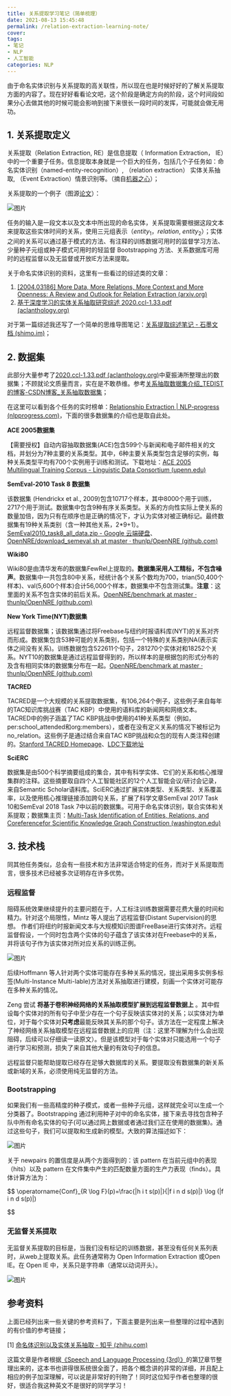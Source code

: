 ```yaml
---
title: 关系提取学习笔记（简单梳理）
date: 2021-08-13 15:45:48
permalink: /relation-extraction-learning-note/
cover: 
tags: 
- 笔记
- NLP
- 人工智能
categories: NLP
---
```

由于命名实体识别与关系提取的高关联性，所以现在也是时候好好的了解关系提取方面的内容了。现在好好看看论文吧，这个阶段是确定方向的阶段，这个时间段如果分心去做其他的时候可能会影响到接下来很长一段时间的发挥，可能就会做无用功。

## 1. 关系提取定义

关系提取（Relation Extraction, RE）是信息提取（ Information Extraction， IE）中的一个重要子任务。信息提取本身就是一个巨大的任务，包括几个子任务如：命名实体识别（named-entity-recognition）, （relation extraction） 实体关系抽取, （Event Extraction）情景识别等。（摘自[机器之心](https://www.jiqizhixin.com/graph/technologies/23eb0d0a-74c4-4507-be9b-3c22a6042b47)）；

关系提取的一个例子（图源[论文](http://www.docin.com/p-1775027820.html)）：

![图片](https://xerrors.oss-cn-shanghai.aliyuncs.com/imgs/20210814125837-imagepng)

任务的输入是一段文本以及文本中所出现的命名实体，关系提取需要根据这段文本来提取这些实体时间的关系，使用三元组表示（$entity_1$，$relation$,  $entity_2$）；实体之间的关系可以通过基于模式的方法、有注释的训练数据可用时的监督学习方法、少量种子元组或种子模式可用时的轻监督 Bootstrapping 方法、关系数据库可用时的远程监督以及无监督或开放IE方法来提取。

关于命名实体识别的资料，这里有一些看过的综述类的文章：

1. [[2004.03186] More Data, More Relations, More Context and More Openness: A Review and Outlook for Relation Extraction (arxiv.org)](https://arxiv.org/abs/2004.03186)
2. [基于深度学习的实体关系抽取研究综述 2020.ccl-1.33.pdf (aclanthology.org)](https://aclanthology.org/2020.ccl-1.33.pdf)

对于第一篇综述我还写了一个简单的思维导图笔记：[关系提取综述笔记 - 石墨文档 (shimo.im)](https://shimo.im/mindmaps/d9CJx8CGD9hp9CYd)；

## 2. 数据集

此部分大量参考了[2020.ccl-1.33.pdf (aclanthology.org)](https://aclanthology.org/2020.ccl-1.33.pdf)中夏振涛所整理出的数据集；不顾就论文质量而言，实在是不敢恭维。参考[关系抽取数据集介绍_TEDIST的博客-CSDN博客_关系抽取数据集](https://blog.csdn.net/qq_41372972/article/details/104677655)；

在这里可以看到各个任务的实时榜单：[Relationship Extraction | NLP-progress (nlpprogress.com)](http://nlpprogress.com/english/relationship_extraction.html)，下面的很多数据集的介绍也是取自此处。

**ACE 2005数据集**

【需要授权】自动内容抽取数据集(ACE)包含599个与新闻和电子邮件相关的文档，并划分为7种主要的关系类型。其中，6种主要关系类型包含足够的实例，每种关系类型平均有700个实例用于训练和测试。下载地址：[ACE 2005 Multilingual Training Corpus - Linguistic Data Consortium (upenn.edu)](https://catalog.ldc.upenn.edu/LDC2006T06)

**SemEval-2010 Task 8 数据集**

该数据集 (Hendrickx et al., 2009)包含10717个样本，其中8000个用于训练，2717个用于测试。数据集中包含9种有序关系类型。关系的方向性实际上使关系的数量加倍，因为只有在顺序也是正确的情况下，才认为实体对被正确标记。最终数据集有19种关系类别（含一种其他关系，2*9+1）。[SemEval2010_task8_all_data.zip - Google 云端硬盘](https://drive.google.com/file/d/0B_jQiLugGTAkMDQ5ZjZiMTUtMzQ1Yy00YWNmLWJlZDYtOWY1ZDMwY2U4YjFk/view)、[OpenNRE/download_semeval.sh at master · thunlp/OpenNRE (github.com)](https://github.com/thunlp/OpenNRE/blob/master/benchmark/download_semeval.sh)

**Wiki80**

Wiki80是由清华发布的数据集FewRel上提取的。**数据集采用人工精标，不包含噪声**。数据集中一共包含80中关系，经统计各个关系个数均为700，trian(50,400个样本)、val(5,600个样本)合计56,000个样本，数据集中不包含测试集。**注意**：这里面的关系不包含实体的前后关系。[OpenNRE/benchmark at master · thunlp/OpenNRE (github.com)](https://github.com/thunlp/OpenNRE/tree/master/benchmark)

**New York Time(NYT)数据集**

远程监督数据集；该数据集通过将Freebase与纽约时报语料库(NYT)的关系对齐而形成。数据集包含53种可能的关系类别，包括一个特殊的关系类别NA(表示实体之间没有关系)。训练数据包含522611个句子，281270个实体对和18252个关系。NYT10的数据集是通过远程监督得到的，所以样本的是根据包的形式分布的及含有相同实体的数据集分布在一起。[OpenNRE/benchmark at master · thunlp/OpenNRE (github.com)](https://github.com/thunlp/OpenNRE/tree/master/benchmark)

**TACRED**

TACRED是一个大规模的关系提取数据集，有106,264个例子，这些例子来自每年的TAC知识库挑战赛（TAC KBP）中使用的语料库的新闻网和网络文本。TACRED中的例子涵盖了TAC KBP挑战中使用的41种关系类型（例如，per:school_attended和org:members），或者在没有定义关系的情况下被标记为no_relation。这些例子是通过结合来自TAC KBP挑战和众包的现有人类注释创建的。[Stanford TACRED Homepage](https://nlp.stanford.edu/projects/tacred/)、[LDC下载地址](https://catalog.ldc.upenn.edu/LDC2018T03)

**SciERC**

数据集是由500个科学摘要组成的集合，其中有科学实体、它们的关系和核心推理集群的注释。这些摘要取自四个人工智能社区的12个人工智能会议/研讨会记录，来自Semantic Scholar语料库。SciERC通过扩展实体类型、关系类型、关系覆盖率，以及使用核心推理链接添加跨句关系，扩展了科学文章SemEval 2017 Task 10和SemEval 2018 Task 7中以前的数据集。可用于命名实体识别，联合实体和关系提取；数据集主页：[Multi-Task Identification of Entities, Relations, and Coreferencefor Scientific Knowledge Graph Construction (washington.edu)](http://nlp.cs.washington.edu/sciIE/)

## 3. 技术栈

同其他任务类似，总会有一些技术和方法非常适合特定的任务，而对于关系提取而言，很多技术已经被多次证明存在许多优势。

### 远程监督

阻碍系统效果继续提升的主要问题在于，人工标注训练数据需要花费大量的时间和精力。针对这个局限性，Mintz 等人提出了远程监督(Distant Supervision)的思想。 作者们将纽约时报新闻文本与大规模知识图谱FreeBase进行实体对齐。远程监督假设，一个同时包含两个实体的句子蕴含了该实体对在Freebase中的关系，并将该句子作为该实体对所对应关系的训练正例。

![图片](https://xerrors.oss-cn-shanghai.aliyuncs.com/imgs/20210814192333-imagepng)

后续Hoffmann 等人针对两个实体可能存在多种关系的情况，提出采用多实例多标签(Multi-Instance Multi-lable)方法对关系抽取进行建模，刻画一个实体对可能存在多种关系的情况。

Zeng 尝试 **将基于卷积神经网络的关系抽取模型扩展到远程监督数据上** 。其中假设每个实体对的所有句子中至少存在一个句子反映该实体对的关系；以实体对为单位，对于每个实体对**只考虑**最能反映其关系的那个句子。该方法在一定程度上解决了神经网络关系抽取模型在远程监督数据上的应用（注：这里不理解为什么会出现阻碍，后续可以仔细读一读原文）。但是该模型对于每个实体对只能选用一个句子进行学习和预测，损失了来自其他大量的有效句子的信息。

远程监督只能帮助提取已经存在足够大数据库的关系。要提取没有数据集的新关系或新域的关系，必须使用纯无监督的方法。

### Bootstrapping

如果我们有一些高精度的种子模式，或者一些种子元组，这样就完全可以生成一个分类器了。Bootstrapping 通过利用种子对中的命名实体，接下来去寻找包含种子队中所有命名实体的句子(可以通过网上数据或者通过我们正在使用的数据集)。通过这些句子，我们可以提取和生成新的模型。大致的算法描述如下：

![图片](https://xerrors.oss-cn-shanghai.aliyuncs.com/imgs/20210814190314-imagepng)

关于 newpairs 的置信度是从两个方面得到的：该 pattern 在当前元组中的表现（hits）以及 pattern 在文件集中产生的匹配数量方面的生产力表现（finds）。具体计算方法为：

$$
\operatorname{Conf}_{R \log F}(p)=\frac{|h i t s(p)|}{|f i n d s(p)|} \log (|f i n d s(p)|)

$$

### 无监督关系提取

无监督关系提取的目标是，当我们没有标记的训练数据，甚至没有任何关系列表时，从web上提取关系。此任务通常称为 Open Information Extraction 或Open IE。在 Open IE 中，关系只是字符串（通常以动词开头）。

![图片](https://xerrors.oss-cn-shanghai.aliyuncs.com/imgs/20210814195517-imagepng)

## 参考资料

上面已经列出来一些关键的参考资料了，下面主要是列出来一些整理的过程中遇到的有价值的参考链接；

[1] [命名体识别以及实体关系抽取 - 知乎 (zhihu.com)](https://zhuanlan.zhihu.com/p/36175370)

这篇文章是作者根据[《Speech and Language Processing (3rd)》](https://web.stanford.edu/~jurafsky/slp3/)的第[17](https://web.stanford.edu/~jurafsky/slp3/17.pdf)章节整理出来的，这本书也讲得很系统很全面了，把各个概念讲的非常的详细，并且配上相应的例子加深理解，可以说是非常好的刊物了！同时这位知乎作者也整理的很好，很适合我这种英文不是很好的同学学习！
